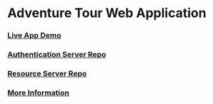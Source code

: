 # Adventure Tour Web Application

### [Live App Demo](https://adventure.up.railway.app/)

### [Authentication Server Repo](https://github.com/yashgupta1299/Central-Authentication.git)

### [Resource Server Repo](https://github.com/yashgupta1299/Adventure-Resources.git)

### [More Information](https://github.com/yashgupta1299/Adventure-Resources#readme)

